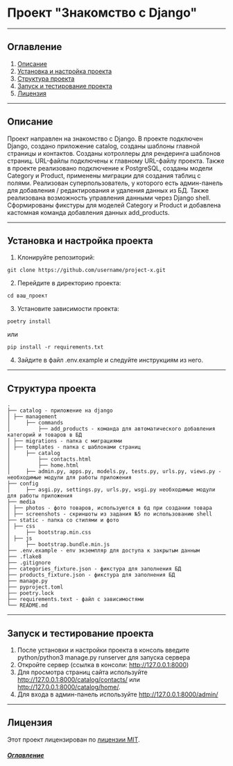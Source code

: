 # Проект "Знакомство с Django"

---

## Оглавление

<a id="content"></a>

1. [Описание](#description)
2. [Установка и настройка проекта](#instruction)
3. [Структура проекта](#structure)
4. [Запуск и тестирование проекта](#launch)
5. [Лицензия](#license)

---

## Описание<a id="description"></a>

Проект направлен на знакомство с Django. В проекте подключен Django, создано приложение catalog, созданы шаблоны
главной страницы и контактов. Созданы котроллеры для рендеринга шаблонов страниц. URL-файлы подключены к главному
URL-файлу проекта. Также в проекте реализовано подключение к PostgreSQL, созданы модели Category и Product, применены
миграции для создания таблиц с полями. Реализован суперпользователь, у которого есть админ-панель для добавления /
редактирования и удаления данных из БД. Также реализована возможность управления данными через Django shell.
Сформированы фикстуры для моделей Category и Product и добавлена кастомная команда добавления данных add_products.

---

## Установка и настройка проекта<a id="instruction"></a>

1. Клонируйте репозиторий:

```
git clone https://github.com/username/project-x.git
```

2. Перейдите в директорию проекта:

```
cd ваш_проект
```

3. Установите зависимости проекта:

```
poetry install
```

или

```
pip install -r requirements.txt
```

4. Зайдите в файл .env.example и следуйте инструкциям из него.

---

## Структура проекта<a id="structure"></a>

```
.
├── catalog - приложение на django
│ ├── management
│     ├── commands
│         ├── add_products - команда для автоматического добавления категорий и товаров в БД
│ ├── migrations - папка с миграциями
│ ├── templates - папка с шаблонами страниц
│     ├── catalog
│         ├── contacts.html
│         ├── home.html
│     ├── admin.py, apps.py, models.py, tests.py, urls.py, views.py - необходимые модули для работы приложения
├── config
│     ├── asgi.py, settings.py, urls.py, wsgi.py необходимые модули для работы приложения
├── media
│ ├── photos - фото товаров, используются в бд при создании товара
│ ├── screenshots - скриншоты из задания №5 по использованию shell
├── static - папка со стилями и фото
│ ├── css
│     ├── bootstrap.min.css
│ ├── js
│     ├── bootstrap.bundle.min.js
├── .env.example - env экземпляр для доступа к закрытым данным
├── .flake8
├── .gitignore
├── categories_fixture.json - фикстура для заполнения БД
├── products_fixture.json - фикстура для заполнения БД
├── manage.py
├── pyproject.toml
├── poetry.lock
├── requirements.text - файл с зависимостями
└── README.md
```

---

## Запуск и тестирование проекта<a id="launch"></a>

1. После установки и настройки проекта в консоль введите python/python3 manage.py runserver для запуска сервера
2. Откройте сервер (ссылка в консоли: http://127.0.0.1:8000)
3. Для просмотра страниц сайта используйте http://127.0.0.1:8000/catalog/contacts/ или
http://127.0.0.1:8000/catalog/home/.
4. Для входа в админ-панель используйте http://127.0.0.1:8000/admin/

---

## Лицензия<a id="license"></a>

Этот проект лицензирован по [лицензии MIT](LICENSE).

##### [Оглавление](#content)